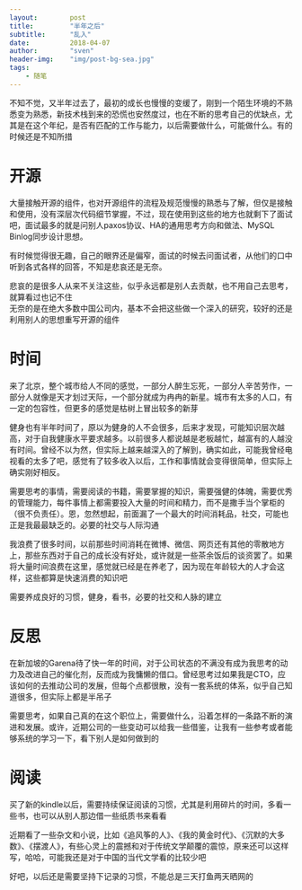 ```yaml
---
layout:        post  
title:         "半年之后"  
subtitle:      "乱入"  
date:          2018-04-07  
author:        "sven"  
header-img:    "img/post-bg-sea.jpg"  
tags:
    - 随笔
---
```


不知不觉，又半年过去了，最初的成长也慢慢的变缓了，刚到一个陌生环境的不熟悉变为熟悉，新技术栈到来的恐慌也安然度过，也在不断的思考自己的优缺点，尤其是在这个年纪，是否有匹配的工作与能力，以后需要做什么，可能做什么。有的时候还是不知所措  

# 开源 
大量接触开源的组件，也对开源组件的流程及规范慢慢的熟悉与了解，但仅是接触和使用，没有深层次代码细节掌握，不过，现在使用到这些的地方也就剩下了面试吧，面试最多的就是问别人paxos协议、HA的通用思考方向和做法、MySQL Binlog同步设计思想。 
 
有时候觉得很无趣，自己的眼界还是偏窄，面试的时候去问面试者，从他们的口中听到各式各样的回答，不知是悲哀还是无奈。  

悲哀的是很多人从来不关注这些，似乎永远都是别人去贡献，也不用自己去思考，就算看过也记不住  
无奈的是在绝大多数中国公司内，基本不会把这些做一个深入的研究，较好的还是利用别人的思想重写开源的组件  

# 时间  
来了北京，整个城市给人不同的感觉，一部分人醉生忘死，一部分人辛苦劳作，一部分人就像是天才划过天际，一个部分就成为冉冉的新星。城市有太多的人口，有一定的包容性，但更多的感觉是枯树上冒出较多的新芽  

健身也有半年时间了，原以为健身的人不会很多，后来才发现，可能知识层次越高，对于自我健康水平要求越多。以前很多人都说越是老板越忙，越富有的人越没有时间。曾经不以为然，但实际上越来越深入的了解到，确实如此，可能我曾经电视看的太多了吧，感觉有了较多收入以后，工作和事情就会变得很简单，但实际上确实刚好相反。  

需要思考的事情，需要阅读的书籍，需要掌握的知识，需要强健的体魄，需要优秀的管理能力，每件事情上都需要投入大量的时间和精力，而不是撒手当个掌柜的（很不负责任）。恩，忽然想起，前面漏了一个最大的时间消耗品，社交，可能也正是我最最缺乏的。必要的社交与人际沟通  

我浪费了很多时间，以前那些时间消耗在微博、微信、网页还有其他的零散地方上，那些东西对于自己的成长没有好处，或许就是一些茶余饭后的谈资罢了。如果将大量时间浪费在这里，感觉就已经是在养老了，因为现在年龄较大的人才会这样，这些都算是快速消费的知识吧  

需要养成良好的习惯，健身，看书，必要的社交和人脉的建立  

# 反思 
在新加坡的Garena待了快一年的时间，对于公司状态的不满没有成为我思考的动力及改进自己的催化剂，反而成为我慵懒的借口。曾经思考过如果我是CTO，应该如何的去推动公司的发展，但每个点都很散，没有一套系统的体系，似乎自己知道很多，但实际上都是半吊子  

需要思考，如果自己真的在这个职位上，需要做什么，沿着怎样的一条路不断的演进和发展。或许，近期公司的一些变动可以给我一些借鉴，让我有一些参考或者能够系统的学习一下，看下别人是如何做到的  

# 阅读  
买了新的kindle以后，需要持续保证阅读的习惯，尤其是利用碎片的时间，多看一些书，也可以从别人那边借一些纸质书来看看  

近期看了一些杂文和小说，比如《追风筝的人》、《我的黄金时代》、《沉默的大多数》、《摆渡人》，有些心灵上的震撼和对于传统文学颠覆的震惊，原来还可以这样写，哈哈，可能我还是对于中国的当代文学看的比较少吧  

好吧，以后还是需要坚持下记录的习惯，不能总是三天打鱼两天晒网的  

